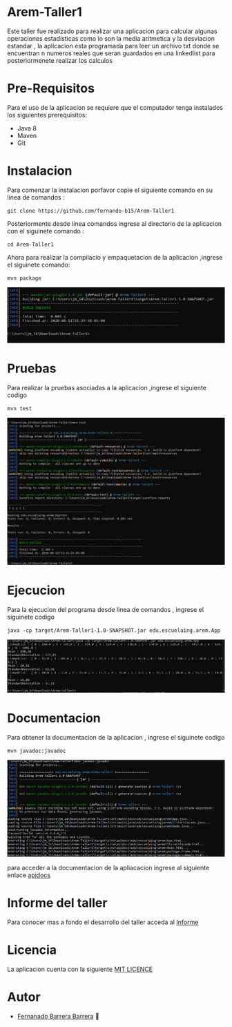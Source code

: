 # Arem-Taller1

Este taller fue realizado para realizar una aplicacion para calcular algunas operaciones estadisticas como lo son la media aritmetica y la desviacion estandar , la aplicacion esta programada para leer un archivo txt donde se encuentran n numeros reales que seran guardados en una linkedlist para posteriormenete realizar los calculos   

# Pre-Requisitos

Para el uso de la aplicacion se requiere que el computador tenga instalados los siguientes prerequisitos:

   * Java 8
   * Maven
   * Git
   
# Instalacion

Para comenzar la instalacion porfavor copie el siguiente comando en su linea de comandos :

~~~
git clone https://github.com/fernando-b15/Arem-Taller1
~~~

Posteriormente desde linea comandos ingrese al directorio de la aplicacion con el siguinete comando :

~~~
cd Arem-Taller1
~~~

Ahora para realizar la compilacio y empaquetacion de la aplicacion ,ingrese el siguinete comando:

~~~
mvn package
~~~

![image1](https://github.com/fernando-b15/Arem-Taller1/blob/master/image/package2.PNG)

# Pruebas

Para realizar la pruebas asociadas a la aplicacion ,ingrese el siguiente codigo

~~~
mvn test
~~~

![image2](https://github.com/fernando-b15/Arem-Taller1/blob/master/image/test1.PNG)

# Ejecucion

Para la ejecucion del programa desde linea de comandos , ingrese el siguinete codigo

~~~
java -cp target/Arem-Taller1-1.0-SNAPSHOT.jar edu.escuelaing.arem.App
~~~

![image3](https://github.com/fernando-b15/Arem-Taller1/blob/master/image/deploy1.PNG)

# Documentacion

Para obtener la documentacion de la aplicacion , ingrese el siguinete codigo

~~~
mvn javadoc:javadoc
~~~

![image4](https://github.com/fernando-b15/Arem-Taller1/blob/master/image/javadoc1.PNG)

para acceder a la documentacion de la apliacacion ingrese al siguiente enlace [apidocs](https://github.com/fernando-b15/Arem-Taller1/tree/master/apidocs) 

# Informe del taller

Para conocer mas a fondo el desarrollo del taller acceda al [Informe](https://github.com/fernando-b15/Arem-Taller1/blob/master/Arem_Taller1.pdf)

# Licencia

La aplicacion cuenta con la siguiente [MIT LICENCE](https://github.com/fernando-b15/Arem-Taller1/blob/master/LICENSE) 

# Autor

   * [Fernanado Barrera Barrera](https://github.com/fernando-b15) :guitar:




  
  
  
